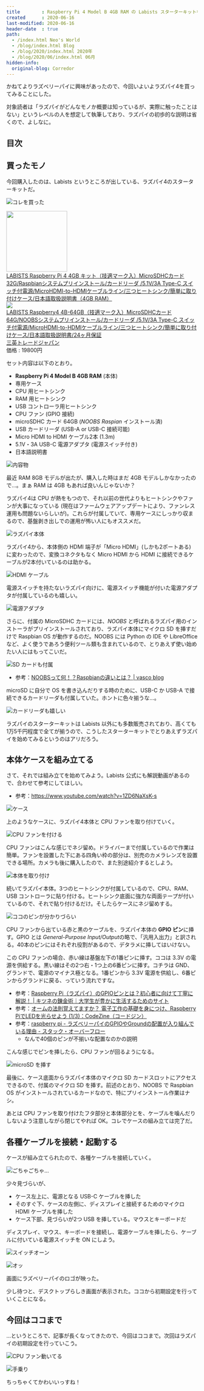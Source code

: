 ```yaml
---
title        : Raspberry Pi 4 Model B 4GB RAM の Labists スターターキットを買ってラズパイデビューした
created      : 2020-06-16
last-modified: 2020-06-16
header-date  : true
path:
  - /index.html Neo's World
  - /blog/index.html Blog
  - /blog/2020/index.html 2020年
  - /blog/2020/06/index.html 06月
hidden-info:
  original-blog: Corredor
---
```


かねてよりラズベリーパイに興味があったので、今回いよいよラズパイ4を買ってみることにした。

対象読者は「ラズパイがどんなモノか概要は知っているが、実際に触ったことはない」というレベルの人を想定して執筆しており、ラズパイの初歩的な説明は省くので、よしなに。

## 目次

## 買ったモノ

今回購入したのは、Labists というところが出している、ラズパイ4のスターターキットだ。

![コレを買った](16-01-11.jpg)

<div class="ad-amazon">
  <div class="ad-amazon-image">
    <a href="https://www.amazon.co.jp/dp/B082VVJCPT?tag=neos21-22&amp;linkCode=osi&amp;th=1&amp;psc=1">
      <img src="https://m.media-amazon.com/images/I/51yb9HfX7xL._SL160_.jpg" width="160" height="160">
    </a>
  </div>
  <div class="ad-amazon-info">
    <div class="ad-amazon-title">
      <a href="https://www.amazon.co.jp/dp/B082VVJCPT?tag=neos21-22&amp;linkCode=osi&amp;th=1&amp;psc=1">LABISTS Raspberry Pi 4 4GB キット（技適マーク入）MicroSDHCカード32G/Raspbianシステムプリインストール/カードリーダ /5.1V/3A Type-C スイッチ付電源/MicroHDMI-to-HDMIケーブルライン/三つヒートシンク/簡単に取り付けケース/日本語取扱説明書（4GB RAM）</a>
    </div>
  </div>
</div>

<div class="ad-rakuten">
  <div class="ad-rakuten-image">
    <a href="https://hb.afl.rakuten.co.jp/hgc/g00tau72.waxyc064.g00tau72.waxyd144/?pc=https%3A%2F%2Fitem.rakuten.co.jp%2Fsanei-trade%2F10000016%2F&amp;m=http%3A%2F%2Fm.rakuten.co.jp%2Fsanei-trade%2Fi%2F10000016%2F">
      <img src="https://thumbnail.image.rakuten.co.jp/@0_mall/sanei-trade/cabinet/07575624/imgrc0074070493.jpg?_ex=128x128">
    </a>
  </div>
  <div class="ad-rakuten-info">
    <div class="ad-rakuten-title">
      <a href="https://hb.afl.rakuten.co.jp/hgc/g00tau72.waxyc064.g00tau72.waxyd144/?pc=https%3A%2F%2Fitem.rakuten.co.jp%2Fsanei-trade%2F10000016%2F&amp;m=http%3A%2F%2Fm.rakuten.co.jp%2Fsanei-trade%2Fi%2F10000016%2F">LABISTS Raspberry4 4B-64GB（技適マーク入）MicroSDHCカード64G/NOOBSシステムプリインストール/カードリーダ /5.1V/3A Type-C スイッチ付電源/MicroHDMI-to-HDMIケーブルライン/三つヒートシンク/簡単に取り付けケース/日本語取扱説明書/24ヶ月保証</a>
    </div>
    <div class="ad-rakuten-shop">
      <a href="https://hb.afl.rakuten.co.jp/hgc/g00tau72.waxyc064.g00tau72.waxyd144/?pc=https%3A%2F%2Fwww.rakuten.co.jp%2Fsanei-trade%2F&amp;m=http%3A%2F%2Fm.rakuten.co.jp%2Fsanei-trade%2F">三英トレードジャパン</a>
    </div>
    <div class="ad-rakuten-price">価格 : 19800円</div>
  </div>
</div>

セット内容は以下のとおり。

- **Raspberry Pi 4 Model B 4GB RAM** (本体)
- 専用ケース
- CPU 用ヒートシンク
- RAM 用ヒートシンク
- USB コントローラ用ヒートシンク
- CPU ファン (GPIO 接続)
- microSDHC カード 64GB (*NOOBS Raspian* インストール済)
- USB カードリーダ (USB-A or USB-C 接続可能)
- Micro HDMI to HDMI ケーブル2本 (1.3m)
- 5.1V・3A USB-C 電源アダプタ (電源スイッチ付き)
- 日本語説明書

![内容物](16-01-12.jpg)

最近 RAM 8GB モデルが出たが、購入した時はまだ 4GB モデルしかなかったので…。まぁ RAM は 4GB もあれば良いんじゃないか？

ラズパイ4は CPU が熱をもつので、それ以前の世代よりもヒートシンクやファンが大事になっている (現在はファームウェアアップデートにより、ファンレス運用も問題ないらしいが)。これらが付属していて、専用ケースにしっかり収まるので、基盤剥き出しでの運用が怖い人にもオススメだ。

![ラズパイ本体](16-01-13.jpg)

ラズパイ4から、本体側の HDMI 端子が「Micro HDMI」(しかも2ポートある) に変わったので、変換コネクタもなく Micro HDMI から HDMI に接続できるケーブルが2本付いているのは助かる。

![HDMI ケーブル](16-01-14.jpg)

電源スイッチを持たないラズパイ向けに、電源スイッチ機能が付いた電源アダプタが付属しているのも嬉しい。

![電源アダプタ](16-01-15.jpg)

さらに、付属の MicroSDHC カードには、*NOOBS* と呼ばれるラズパイ用のインストーラがプリインストールされており、ラズパイ本体にマイクロ SD を挿すだけで Raspbian OS が動作するのだ。NOOBS には Python の IDE や LibreOffice など、よく使うであろう便利ツール類も含まれているので、とりあえず使い始めたい人にはもってこいだ。

![SD カードも付属](16-01-16.jpg)

- 参考：[NOOBSって何！？Raspbianの違いとは？ | vasco blog](https://vasco-blog.com/blog/2019/07/06/deference-noobs-and-raspbian/)

microSD に自分で OS を書き込んだりする時のために、USB-C か USB-A で接続できるカードリーダも付属していた。ホントに色々揃うな…。

![カードリーダも嬉しい](16-01-17.jpg)

ラズパイのスターターキットは Labists 以外にも多数販売されており、高くても1万5千円程度で全てが揃うので、こうしたスターターキットでとりあえずラズパイを始めてみるというのはアリだろう。

## 本体ケースを組み立てる

さて、それでは組み立てを始めてみよう。Labists 公式にも解説動画があるので、合わせて参考にしてほしい。

- 参考：<https://www.youtube.com/watch?v=1ZD6NaXsK-s>

![ケース](16-01-01.jpg)

上のようなケースに、ラズパイ4本体と CPU ファンを取り付けていく。

![CPU ファンを付ける](16-01-02.jpg)

CPU ファンはこんな感じでネジ留め。ドライバーまで付属しているので作業は簡単。ファンを設置した下にある四角い枠の部分は、別売のカメラレンズを設置できる場所。カメラも後に購入したので、また別途紹介するとしよう。

![本体を取り付け](16-01-03.jpg)

続いてラズパイ本体。3つのヒートシンクが付属しているので、CPU、RAM、USB コントローラに貼り付ける。ヒートシンク底面に強力な両面テープが付いているので、それで貼り付けるだけ。そしたらケースにネジ留めする。

![ココのピンが分かりづらい](16-01-04.jpg)

CPU ファンから出ている赤と黒のケーブルを、ラズパイ本体の **GPIO ピン**に挿す。GPIO とは *General-Purpose Input/Output*の略で、「汎用入出力」と訳される。40本のピンにはそれぞれ役割があるので、デタラメに挿してはいけない。

この CPU ファンの場合、赤い線は基盤左下の1番ピンに挿す。ココは 3.3V の電源を供給する。黒い線はその2つ右・1つ上の6番ピンに挿す。コチラは GND、グランドで、電源のマイナス極となる。1番ピンから 3.3V 電源を供給し、6番ピンからグランドに戻る、っていう流れですな。

- 参考：[Raspberry Pi（ラズパイ）のGPIOピンとは？初心者に向けて丁寧に解説！ | キツネの錬金術｜大学生が豊かに生活するためのサイト](https://robot-workshop.net/raspberry-pi-gpio)
- 参考：[オームの法則覚えてますか？ 電子工作の基礎を身につけ、Raspberry PiでLEDを光らせよう (1/3)：CodeZine（コードジン）](https://codezine.jp/article/detail/9128)
- 参考：[raspberry pi - ラズベリーパイのGPIOやGroundの配置が入り組んでいる理由 - スタック・オーバーフロー](https://ja.stackoverflow.com/questions/7022/%E3%83%A9%E3%82%BA%E3%83%99%E3%83%AA%E3%83%BC%E3%83%91%E3%82%A4%E3%81%AEgpio%E3%82%84ground%E3%81%AE%E9%85%8D%E7%BD%AE%E3%81%8C%E5%85%A5%E3%82%8A%E7%B5%84%E3%82%93%E3%81%A7%E3%81%84%E3%82%8B%E7%90%86%E7%94%B1)
  - なんで40個のピンが不揃いな配置なのかの説明

こんな感じでピンを挿したら、CPU ファンが回るようになる。

![microSD を挿す](16-01-05.jpg)

最後に、ケース底面からラズパイ本体のマイクロ SD カードスロットにアクセスできるので、付属のマイクロ SD を挿す。前述のとおり、NOOBS で Raspbian OS がインストールされているカードなので、特にプリインストール作業はナシ。

あとは CPU ファンを取り付けたフタ部分と本体部分とを、ケーブルを噛んだりしないよう注意しながら閉じてやれば OK。コレでケースの組み立ては完了だ。

## 各種ケーブルを接続・起動する

ケースが組み立てられたので、各種ケーブルを接続していく。

![ごちゃごちゃ…](16-01-06.jpg)

少々見づらいが、

- ケース左上に、電源となる USB-C ケーブルを挿した
- そのすぐ下、ケースの左側に、ディスプレイと接続するためのマイクロ HDMI ケーブルを挿した
- ケース下部、見づらいが2つ USB を挿している。マウスとキーボードだ

ディスプレイ、マウス、キーボードを接続し、電源ケーブルを挿したら、ケーブルに付いている電源スイッチを ON にしよう。

![スイッチオーン](16-01-07.jpg)

![オッ](16-01-08.jpg)

画面にラズベリーパイのロゴが映った。

少し待つと、デスクトップらしき画面が表示された。ココから初期設定を行っていくことになる。

## 今回はココまで

…というところで、記事が長くなってきたので、今回はココまで。次回はラズパイの初期設定を行っていこう。

![CPU ファン動いてる](16-01-09.jpg)

![手乗り](16-01-10.jpg)

ちっちゃくてかわいいっすね！
